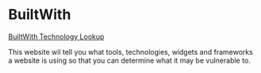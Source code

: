 # BuiltWith
[BuiltWith Technology Lookup](https://builtwith.com/)  

This website wil tell you what tools, technologies, widgets and frameworks a website is using so that you can determine what it may be vulnerable to.